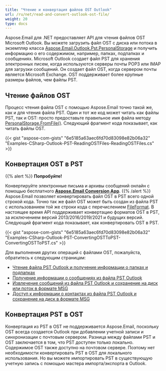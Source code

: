 ```yaml
---
title: "Чтение и конвертация файлов OST Outlook"
url: /ru/net/read-and-convert-outlook-ost-file/
weight: 20
type: docs
---
```



Aspose.Email для .NET предоставляет API для чтения файлов OST Microsoft Outlook. Вы можете загрузить файл OST с диска или потока в экземпляр класса [Aspose.Email.Outlook.Pst.PersonalStorage](https://reference.aspose.com/email/net/aspose.email.storage.pst/personalstorage/) и получить информацию о его содержимом, например, папках, подпапках и сообщениях. Microsoft Outlook создает файл PST для хранения электронных писем, когда используются серверы почты POP3 или IMAP для загрузки сообщений. Он создает файл OST, когда сервером почты является Microsoft Exchange. OST поддерживает более крупные размеры файлов, чем файлы PST.

## **Чтение файлов OST**

Процесс чтения файла OST с помощью Aspose.Email точно такой же, как и для чтения файла PST. Один и тот же код может читать как файлы PST, так и OST: просто предоставьте правильное имя файла методу [PersonalStorage.FromFile()](https://reference.aspose.com/email/net/aspose.email.storage.pst/personalstorage/fromfile/#fromfile/). Следующий фрагмент кода показывает, как читать файлы OST.

{{< gist "aspose-com-gists" "6e5185a63aec6fd70d83098e82b06a32" "Examples-CSharp-Outlook-PST-ReadingOSTFiles-ReadingOSTFiles.cs" >}}

## **Конвертация OST в PST**

{{% alert %}}
**Попробуйте!**

Конвертируйте электронные письма и архивы сообщений онлайн с помощью бесплатного [**Aspose.Email Conversion App**](https://products.aspose.app/email/ru/Conversion).
{{% /alert %}}
Aspose.Email позволяет конвертировать файл OST в PST всего одной строкой кода. Точно так же файл OST может быть создан из файла PST с использованием той же строки кода с перечислением [FileFormat](https://reference.aspose.com/email/net/aspose.email.storage.pst/fileformat/). В настоящее время API поддерживает конвертацию форматов OST в PST, за исключением версий 2013/2016/2019/2021 и будущих версий. Следующий фрагмент кода показывает, как конвертировать OST в PST.

{{< gist "aspose-com-gists" "6e5185a63aec6fd70d83098e82b06a32" "Examples-CSharp-Outlook-PST-ConvertingOSTToPST-ConvertingOSTToPST.cs" >}}

Для выполнения других операций с файлами OST, пожалуйста, обратитесь к следующим страницам:

- [Чтение файла PST Outlook и получение информации о папках и подпапках](https://docs.aspose.com/email/ru/net/read-outlook-pst-file-and-get-folders-and-subfolders-information/)
- [Получение информации о сообщениях из файла PST Outlook](https://docs.aspose.com/email/ru/net/working-with-messages-in-a-pst-file/#get-messages-information-from-an-outlook-pst-file)
- [Извлечение сообщений из файла PST Outlook и сохранение на диск или поток в формате MSG](https://docs.aspose.com/email/ru/net/working-with-messages-in-a-pst-file/#extracting-messages-form-pst-files)
- [Доступ к информации о контактах из файла PST Outlook и сохранение на диск в формате MSG](https://docs.aspose.com/email/ru/net/working-with-contacts-in-pst-file/#save-contacts-information-from-pst-file-in-msg-format)

## **Конвертация PST в OST**

Конвертация из PST в OST не поддерживается Aspose.Email, поскольку OST всегда создается Outlook при добавлении учетной записи и синхронизации с почтовым сервером. Разница между файлами PST и OST заключается в том, что PST доступен только локально. Содержимое OST также доступно на почтовом сервере. Поэтому нет необходимости конвертировать PST в OST для локального использования. Но вы можете импортировать PST в существующую учетную запись с помощью мастера импорта/экспорта в Outlook.